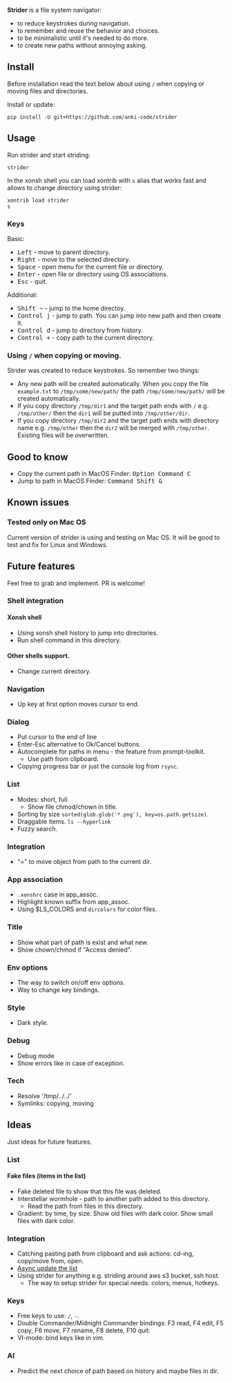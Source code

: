 **Strider** is a file system navigator:
* to reduce keystrokes during navigation.
* to remember and reuse the behavior and choices.
* to be minimalistic until it's needed to do more.
* to create new paths without annoying asking.


## Install

Before installation read the text below about using `/` when copying or moving files and directories.

Install or update:

```xsh
pip install -U git+https://github.com/anki-code/strider
```

## Usage
Run strider and start striding:
```xsh
strider
```

In the xonsh shell you can load xontrib with `s` alias that works fast and allows to change directory using strider:
```xsh
xontrib load strider
s
```

### Keys

Basic:

* <kbd>Left</kbd> - move to parent directory.
* <kbd>Right</kbd> - move to the selected directory.
* <kbd>Space</kbd> - open menu for the current file or directory.
* <kbd>Enter</kbd> - open file or directory using OS associations.
* <kbd>Esc</kbd> - quit.

Additional:

* <kbd>Shift ~</kbd> - jump to the home directoy.
* <kbd>Control j</kbd> - jump to path. You can jump into new path and then create it.
* <kbd>Control d</kbd> - jump to directory from history.
* <kbd>Control +</kbd> - copy path to the current directory.

### Using `/` when copying or moving.

Strider was created to reduce keystrokes. So remember two things:
* Any new path will be created automatically. When you copy the file `example.txt` to `/tmp/some/new/path/` the path `/tmp/some/new/path/` will be created automatically.
* If you copy directory `/tmp/dir1` and the target path ends with `/` e.g. `/tmp/other/` then the `dir1` will be putted into `/tmp/other/dir`.
* If you copy directory `/tmp/dir2` and the target path ends with directory name e.g. `/tmp/other` then the `dir2` will be merged with `/tmp/other`. Existing files will be overwritten.

## Good to know

* Copy the current path in MacOS Finder: <kbd>Option Command C</kbd>
* Jump to path in MacOS Finder: <kbd>Command Shift G</kbd>

## Known issues

### Tested only on Mac OS

Current version of strider is using and testing on Mac OS. It will be good to test and fix for Linux and Windows.

## Future features

Feel free to grab and implement. PR is welcome!

### Shell integration
#### Xonsh shell
- Using xonsh shell history to jump into directories.
- Run shell command in this directory.
#### Other shells support.
- Change current directory.
### Navigation
- Up key at first option moves cursor to end.
### Dialog
- Put cursor to the end of line
- Enter-Esc alternative to Ok/Cancel buttons.
- Autocomplete for paths in menu - the feature from prompt-toolkit.
  - Use path from clipboard.
- Copying progress bar or just the console log from `rsync`.
### List
- Modes: short, full.
  - Show file chmod/chown in title.
- Sorting by size `sorted(glob.glob('*.png'), key=os.path.getsize)`.
- Draggable items. `ls --hyperlink`
- Fuzzy search.
### Integration
- "=" to move object from path to the current dir.
### App association
- `.xonshrc` case in app_assoc.
- Highlight known suffix from app_assoc.
- Using $LS_COLORS and `dircolors` for color files.
### Title
- Show what part of path is exist and what new.
- Show chown/chmod if "Access denied".
### Env options
- The way to switch on/off env options.
- Way to change key bindings.
### Style
- Dark style.
### Debug
- Debug mode
- Show errors like in case of exception.
### Tech
- Resolve '/tmp/../../'
- Symlinks: copying, moving

## Ideas

Just ideas for future features.

### List
#### Fake files (items in the list)
- Fake deleted file to show that this file was deleted.
- Interstellar wormhole - path to another path added to this directory.
  - Read the path from files in this directory.
- Gradient: by time, by size. Show old files with dark color. Show small files with dark color.
### Integration
- Catching pasting path from clipboard and ask actions: cd-ing, copy/move from, open.
- [Async update the list](https://github.com/anki-code/strider/issues/1)
- Using strider for anything e.g. striding around aws s3 bucket, ssh host.
  - The way to setup strider for special needs: colors, menus, hotkeys.
### Keys
- Free keys to use: `/`, `-`.
- Double Commander/Midnight Commander bindings: F3 read, F4 edit, F5 copy, F6 move, F7 rename, F8 delete, F10 quit.
- VI-mode: bind keys like in vim.
### AI
- Predict the next choice of path based on history and maybe files in dir.
